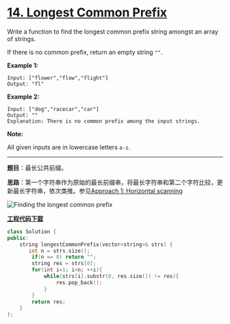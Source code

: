 # [14. Longest Common Prefix](https://leetcode.com/problems/longest-common-prefix/)

Write a function to find the longest common prefix string amongst an array of strings.

If there is no common prefix, return an empty string `""`.

**Example 1:**

```
Input: ["flower","flow","flight"]
Output: "fl"
```

**Example 2:**

```
Input: ["dog","racecar","car"]
Output: ""
Explanation: There is no common prefix among the input strings.
```

**Note:**

All given inputs are in lowercase letters `a-z`.

-----

**题目**：最长公共前缀。

**思路**：第一个字符串作为原始的最长前缀串，将最长字符串和第二个字符比较，更新最长字符串，依次类推。参见[Approach 1: Horizontal scanning](https://leetcode.com/problems/longest-common-prefix/solution/)

![Finding the longest common prefix](https://leetcode.com/media/original_images/14_basic.png)

[**工程代码下载**](https://github.com/abesft/leetcode)

```cpp
class Solution {
public:
    string longestCommonPrefix(vector<string>& strs) {
       int n = strs.size();
        if(n == 0) return "";
        string res = strs[0];
        for(int i=1; i<n; ++i){
            while(strs[i].substr(0, res.size()) != res){
                res.pop_back();
            }
        }
        return res;
    }
};
```

